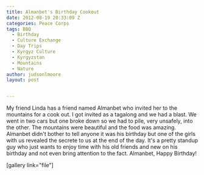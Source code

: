 ```yaml
---
title: Almanbet's Birthday Cookout
date: 2012-08-19 20:33:09 Z
categories: Peace Corps
tags: BBQ
  - Birthday
  - Culture Exchange
  - Day Trips
  - Kyrgyz Culture
  - Kyrgyzstan
  - Mountains
  - Nature
author: judsonlmoore
layout: post


---
```


My friend Linda has a friend named Almanbet who invited her to the mountains for a cook out. I got invited as a tagalong and we had a blast. We went in two cars but one broke down so we had to pile, very unsafely, into the other. The mountains were beautiful and the food was amazing. Almanbet didn't bother to tell anyone it was his birthday but one of the girls with us revealed the secrete to us at the end of the day. It's a pretty standup guy who just wants to enjoy time with his old friends and new on his birthday and not even bring attention to the fact. Almanbet, Happy Birthday!

[gallery link="file"]
